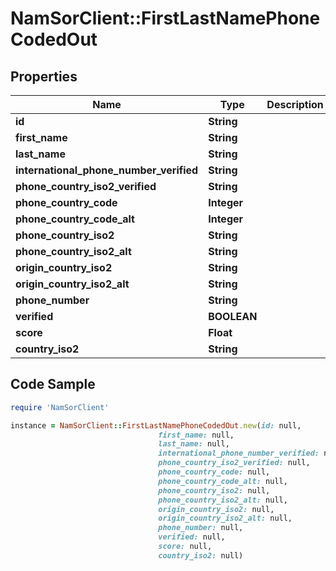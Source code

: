 # NamSorClient::FirstLastNamePhoneCodedOut

## Properties
Name | Type | Description | Notes
------------ | ------------- | ------------- | -------------
**id** | **String** |  | [optional] 
**first_name** | **String** |  | [optional] 
**last_name** | **String** |  | [optional] 
**international_phone_number_verified** | **String** |  | [optional] 
**phone_country_iso2_verified** | **String** |  | [optional] 
**phone_country_code** | **Integer** |  | [optional] 
**phone_country_code_alt** | **Integer** |  | [optional] 
**phone_country_iso2** | **String** |  | [optional] 
**phone_country_iso2_alt** | **String** |  | [optional] 
**origin_country_iso2** | **String** |  | [optional] 
**origin_country_iso2_alt** | **String** |  | [optional] 
**phone_number** | **String** |  | [optional] 
**verified** | **BOOLEAN** |  | [optional] 
**score** | **Float** |  | [optional] 
**country_iso2** | **String** |  | [optional] 

## Code Sample

```ruby
require 'NamSorClient'

instance = NamSorClient::FirstLastNamePhoneCodedOut.new(id: null,
                                 first_name: null,
                                 last_name: null,
                                 international_phone_number_verified: null,
                                 phone_country_iso2_verified: null,
                                 phone_country_code: null,
                                 phone_country_code_alt: null,
                                 phone_country_iso2: null,
                                 phone_country_iso2_alt: null,
                                 origin_country_iso2: null,
                                 origin_country_iso2_alt: null,
                                 phone_number: null,
                                 verified: null,
                                 score: null,
                                 country_iso2: null)
```


